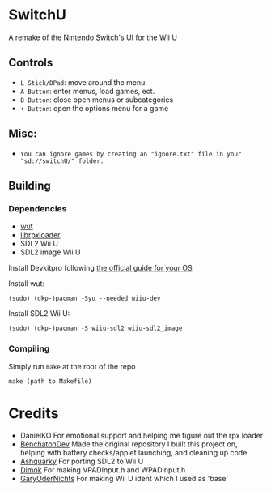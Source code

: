 # SwitchU
A remake of the Nintendo Switch's UI for the Wii U

## Controls
- `L Stick/DPad`: move around the menu
- `A Button`: enter menus, load games, ect.
- `B Button`: close open menus or subcategories
- `+ Button`: open the options menu for a game

## Misc:
- `You can ignore games by creating an "ignore.txt" file in your "sd://switchU/" folder.`

## Building
### Dependencies
- [wut](https://github.com/devkitPro/wut)
- [librpxloader](https://github.com/wiiu-env/librpxloader)
- SDL2 Wii U
- SDL2 image Wii U

Install Devkitpro following [the official guide for your OS](https://devkitpro.org/wiki/Getting_Started)

Install wut:
```
(sudo) (dkp-)pacman -Syu --needed wiiu-dev
```

Install SDL2 Wii U:
```
(sudo) (dkp-)pacman -S wiiu-sdl2 wiiu-sdl2_image
```

### Compiling
Simply run `make` at the root of the repo
```
make (path to Makefile)
```

# Credits
- DanielKO For emotional support and helping me figure out the rpx loader
- [BenchatonDev](https://github.com/BenchatonDev) Made the original repository I built this project on, helping with battery checks/applet launching, and cleaning up code.
- [Ashquarky](https://github.com/ashquarky) For porting SDL2 to Wii U
- [Dimok](https://github.com/dimok789) For making VPADInput.h and WPADInput.h
- [GaryOderNichts](https://github.com/GaryOderNichts) For making Wii U ident which I used as 'base'
